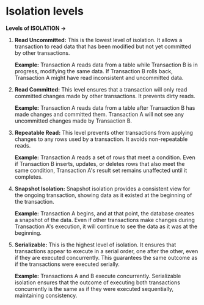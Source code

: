 # Isolation levels

**Levels of ISOLATION →**

1. **Read Uncommitted:** This is the lowest level of isolation. It allows a transaction to read data that has been modified but not yet committed by other transactions.
    
    **Example:** Transaction A reads data from a table while Transaction B is in progress, modifying the same data. If Transaction B rolls back, Transaction A might have read inconsistent and uncommitted data.
    
2. **Read Committed:** This level ensures that a transaction will only read committed changes made by other transactions. It prevents dirty reads.
    
    **Example:** Transaction A reads data from a table after Transaction B has made changes and committed them. Transaction A will not see any uncommitted changes made by Transaction B.
    
3. **Repeatable Read:** This level prevents other transactions from applying changes to any rows used by a transaction. It avoids non-repeatable reads.
    
    **Example:** Transaction A reads a set of rows that meet a condition. Even if Transaction B inserts, updates, or deletes rows that also meet the same condition, Transaction A's result set remains unaffected until it completes.
    
4. **Snapshot Isolation:** Snapshot isolation provides a consistent view for the ongoing transaction, showing data as it existed at the beginning of the transaction.
    
    **Example:** Transaction A begins, and at that point, the database creates a snapshot of the data. Even if other transactions make changes during Transaction A's execution, it will continue to see the data as it was at the beginning.
    
5. **Serializable:** This is the highest level of isolation. It ensures that transactions appear to execute in a serial order, one after the other, even if they are executed concurrently. This guarantees the same outcome as if the transactions were executed serially.
    
    **Example:** Transactions A and B execute concurrently. Serializable isolation ensures that the outcome of executing both transactions concurrently is the same as if they were executed sequentially, maintaining consistency.